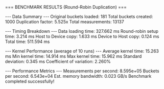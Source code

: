 === BENCHMARK RESULTS (Round-Robin Duplication) ===

--- Data Summary ---
Original buckets loaded:     181
Total buckets created:       1000
Duplication factor:          5.525x
Total measurements:          13137

--- Timing Breakdown ---
Data loading time:           327.662 ms
Round-robin setup time:      3.214 ms
Host to Device copy:         1.633 ms
Device to Host copy:         0.124 ms
Total time:                  511.594 ms

--- Kernel Performance (average of 10 runs) ---
Average kernel time:         15.263 ms
Min kernel time:             14.914 ms
Max kernel time:             15.962 ms
Standard deviation:          0.345 ms
Coefficient of variation:    2.260%

--- Performance Metrics ---
Measurements per second:     8.595e+05
Buckets per second:          6.543e+04
Est. memory bandwidth:       0.023 GB/s
Benchmark completed successfully!